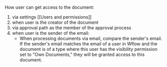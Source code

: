 
How user can get access to the document:
1. via settings [[Users and permissions]]
2. when user is the creator of the document
3. via approval path as the member of the approval process
4. when user is the sender of the email:
	* When processing documents via email, compare the sender's email. If the sender's email matches the email of a user in Wflow and the document is of a type where this user has the visibility permission set to "Own Documents," they will be granted access to this document.